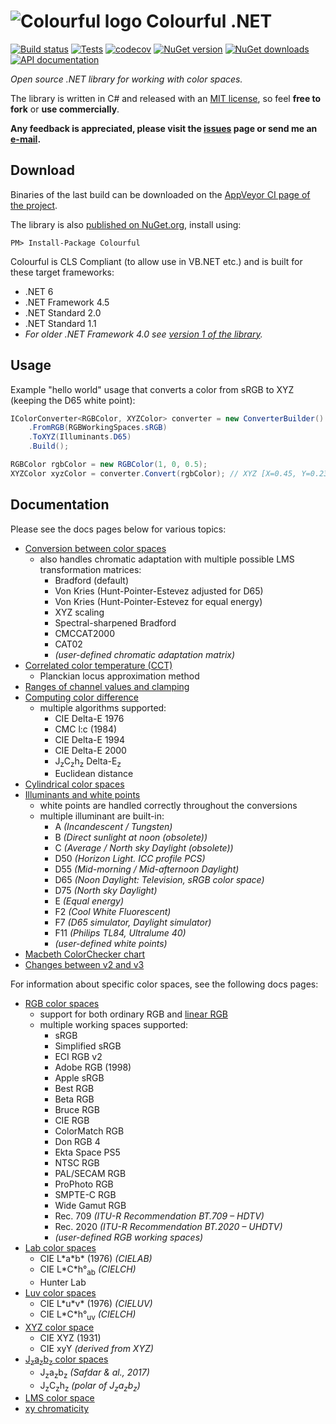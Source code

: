 # ![Colourful logo](https://raw.githubusercontent.com/tompazourek/Colourful/master/assets/logo_32.png) Colourful .NET

[![Build status](https://img.shields.io/appveyor/ci/tompazourek/colourful/master.svg)](https://ci.appveyor.com/project/tompazourek/colourful)
[![Tests](https://img.shields.io/appveyor/tests/tompazourek/colourful/master.svg)](https://ci.appveyor.com/project/tompazourek/colourful/build/tests)
[![codecov](https://codecov.io/gh/tompazourek/Colourful/branch/master/graph/badge.svg?token=gSGKtsdmw3)](https://codecov.io/gh/tompazourek/Colourful)
[![NuGet version](https://img.shields.io/nuget/v/Colourful.svg)](https://www.nuget.org/packages/Colourful/)
[![NuGet downloads](https://img.shields.io/nuget/dt/Colourful.svg)](https://www.nuget.org/packages/Colourful/)
[![API documentation](https://img.shields.io/badge/API%20Documentation-RobiniaDocs-43bc00?logo=readme&logoColor=white)](https://www.robiniadocs.com/d/colourful/api/Colourful.RGBColor.html)

*Open source .NET library for working with color spaces.*

The library is written in C# and released with an [MIT license](https://raw.githubusercontent.com/tompazourek/Colourful/LICENSE), so feel **free to fork** or **use commercially**.

**Any feedback is appreciated, please visit the [issues](https://github.com/tompazourek/Colourful/issues?state=open) page or send me an [e-mail](mailto:tom.pazourek@gmail.com).**


## Download

Binaries of the last build can be downloaded on the [AppVeyor CI page of the project](https://ci.appveyor.com/project/tompazourek/colourful/build/artifacts).

The library is also [published on NuGet.org](https://www.nuget.org/packages/Colourful/), install using:

```
PM> Install-Package Colourful
```

Colourful is CLS Compliant (to allow use in VB.NET etc.) and is built for these target frameworks:

- .NET 6
- .NET Framework 4.5
- .NET Standard 2.0
- .NET Standard 1.1
- *For older .NET Framework 4.0 see [version 1 of the library](https://github.com/tompazourek/Colourful/releases/tag/1.2.2).*


## Usage

Example "hello world" usage that converts a color from sRGB to XYZ (keeping the D65 white point):

```csharp
IColorConverter<RGBColor, XYZColor> converter = new ConverterBuilder()
    .FromRGB(RGBWorkingSpaces.sRGB)
    .ToXYZ(Illuminants.D65)
    .Build();

RGBColor rgbColor = new RGBColor(1, 0, 0.5);
XYZColor xyzColor = converter.Convert(rgbColor); // XYZ [X=0.45, Y=0.23, Z=0.22]
```


## Documentation

Please see the docs pages below for various topics:

- [Conversion between color spaces](docs/topic-conversion.md)
  - also handles chromatic adaptation with multiple possible LMS transformation matrices:
    - Bradford (default)
    - Von Kries (Hunt-Pointer-Estevez adjusted for D65)
    - Von Kries (Hunt-Pointer-Estevez for equal energy)
    - XYZ scaling
    - Spectral-sharpened Bradford 
    - CMCCAT2000
    - CAT02
    - *(user-defined chromatic adaptation matrix)*
- [Correlated color temperature (CCT)](docs/topic-cct.md)
  - Planckian locus approximation method
- [Ranges of channel values and clamping](docs/topic-clamp.md)
- [Computing color difference](docs/topic-color-difference.md)
  - multiple algorithms supported:
    - CIE Delta-E 1976
    - CMC l:c (1984)
    - CIE Delta-E 1994
    - CIE Delta-E 2000
    - J<sub>z</sub>C<sub>z</sub>h<sub>z</sub> Delta-E<sub>z</sub>
    - Euclidean distance
- [Cylindrical color spaces](docs/topic-cylindrical-spaces.md)
- [Illuminants and white points](docs/topic-illuminants.md)
  - white points are handled correctly throughout the conversions
  - multiple illuminant are built-in:
    - A *(Incandescent / Tungsten)*
    - B *(Direct sunlight at noon (obsolete))*
    - C *(Average / North sky Daylight (obsolete))*
    - D50 *(Horizon Light. ICC profile PCS)*
    - D55 *(Mid-morning / Mid-afternoon Daylight)*
    - D65 *(Noon Daylight: Television, sRGB color space)*
    - D75 *(North sky Daylight)*
    - E *(Equal energy)*
    - F2 *(Cool White Fluorescent)*
    - F7 *(D65 simulator, Daylight simulator)*
    - F11 *(Philips TL84, Ultralume 40)*
    - *(user-defined white points)*
- [Macbeth ColorChecker chart](docs/topic-macbeth-color-checker.md)
- [Changes between v2 and v3](docs/topic-changes-v2-v3.md)

For information about specific color spaces, see the following docs pages:

- [RGB color spaces](docs/spaces-rgb.md)
  - support for both ordinary RGB and [linear RGB](http://stackoverflow.com/questions/12524623/what-are-the-practical-differences-when-working-with-colors-in-a-linear-vs-a-no)
  - multiple working spaces supported:
    - sRGB
    - Simplified sRGB
    - ECI RGB v2
    - Adobe RGB (1998)
    - Apple sRGB
    - Best RGB
    - Beta RGB
    - Bruce RGB
    - CIE RGB
    - ColorMatch RGB
    - Don RGB 4
    - Ekta Space PS5
    - NTSC RGB
    - PAL/SECAM RGB
    - ProPhoto RGB
    - SMPTE-C RGB
    - Wide Gamut RGB
    - Rec. 709 *(ITU-R Recommendation BT.709 &ndash; HDTV)*
    - Rec. 2020 *(ITU-R Recommendation BT.2020 &ndash; UHDTV)*
    - *(user-defined RGB working spaces)*
- [Lab color spaces](docs/spaces-lab.md)
  - CIE L\*a\*b\* (1976) *(CIELAB)*
  - CIE L\*C\*h°<sub>ab</sub> *(CIELCH)*
  - Hunter Lab
- [Luv color spaces](docs/spaces-luv.md)
  - CIE L\*u\*v\* (1976) *(CIELUV)*
  - CIE L\*C\*h°<sub>uv</sub> *(CIELCH)*
- [XYZ color space](docs/spaces-xyz.md)
  - CIE XYZ (1931)
  - CIE xyY *(derived from XYZ)*
- [J<sub>z</sub>a<sub>z</sub>b<sub>z</sub> color spaces](docs/spaces-jzazbz.md)
  - J<sub>z</sub>a<sub>z</sub>b<sub>z</sub> *(Safdar & al., 2017)*
  - J<sub>z</sub>C<sub>z</sub>h<sub>z</sub> *(polar of J<sub>z</sub>a<sub>z</sub>b<sub>z</sub>)*
- [LMS color space](docs/spaces-lms.md)
- [xy chromaticity](docs/spaces-xy.md)
